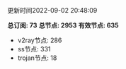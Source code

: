 更新时间2022-09-02 20:48:09

**总订阅: 73**
**总节点: 2953**
**有效节点: 635**
- v2ray节点: 286
- ss节点: 331
- trojan节点: 18
